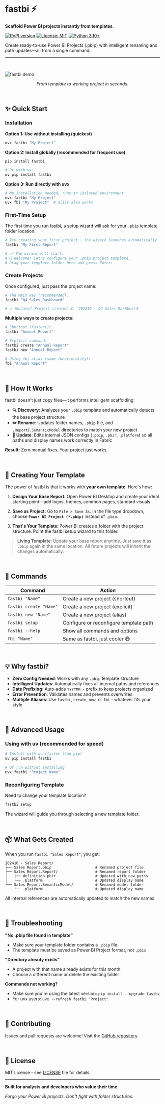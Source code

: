 # fastbi ⚡️

**Scaffold Power BI projects instantly from templates.**

[![PyPI version](https://badge.fury.io/py/fastbi.svg)](https://pypi.org/project/fastbi/)
[![License: MIT](https://img.shields.io/badge/License-MIT-yellow.svg)](https://opensource.org/licenses/MIT)
[![Python 3.10+](https://img.shields.io/badge/python-3.10+-blue.svg)](https://www.python.org/downloads/)

Create ready-to-use Power BI Projects (.pbip) with intelligent renaming and path updates—all from a single command.

---

<br>

![fastbi demo](https://media2.giphy.com/media/v1.Y2lkPWVjZjA1ZTQ3MmhjOHBsYjZubzQ2czNhN3V5OWFqcW03ZWVucWRtaGhhNHVmMG42MSZlcD12MV9naWZzX3JlbGF0ZWQmY3Q9Zw/UiWG8AoIf4dtVEP4Bi/200.webp) 
*<p align="center">From template to working project in seconds.</p>*

<br>

## ✨ Quick Start

### Installation

**Option 1: Use without installing (quickest)**
```bash
uvx fastbi "My Project"
```

**Option 2: Install globally (recommended for frequent use)**
```bash
pip install fastbi

# Or with uv:
uv pip install fastbi
```

**Option 3: Run directly with uvx**
```bash
# No installation needed, runs in isolated environment
uvx fastbi "My Project"
uvx fbi "My Project"  # alias also works
```

### First-Time Setup

The first time you run fastbi, a setup wizard will ask for your `.pbip` template folder location.

```bash
# Try creating your first project - the wizard launches automatically
fastbi "My First Report"

# 🪄 The wizard will start:
# 🚀 Welcome! Let's configure your .pbip project template.
# Drag your template folder here and press Enter: _
```

### Create Projects

Once configured, just pass the project name:

```bash
# The main way (recommended):
fastbi "Q4 Sales Dashboard"

# ✓ Success! Project created at '202510 - Q4 Sales Dashboard'
```

**Multiple ways to create projects:**

```bash
# Shortcut (fastest):
fastbi "Annual Report"

# Explicit command:
fastbi create "Annual Report"
fastbi new "Annual Report"

# Using fbi alias (same functionality):
fbi "Annual Report"
```

<br>

## 🔧 How It Works

fastbi doesn't just copy files—it performs intelligent scaffolding:

- **🔍 Discovery**: Analyzes your `.pbip` template and automatically detects the base project structure
- **✏️ Rename**: Updates folder names, `.pbip` file, and `.Report`/`.SemanticModel` directories to match your new project
- **🔄 Update**: Edits internal JSON configs (`.pbip`, `.pbir`, `.platform`) so all paths and display names work correctly in Fabric

**Result:** Zero manual fixes. Your project just works.

<br>

## 🎨 Creating Your Template

The power of fastbi is that it works with **your own template**. Here's how:

1.  **Design Your Base Report**: Open Power BI Desktop and create your ideal starting point—add logos, themes, common pages, standard visuals.

2.  **Save as Project**: Go to `File > Save As`. In the file type dropdown, choose **`Power BI Project (*.pbip)`** instead of `.pbix`.

3.  **That's Your Template**: Power BI creates a folder with the project structure. Point the fastbi setup wizard to this folder.

> **Living Template**: Update your base report anytime. Just save it as `.pbip` again in the same location. All future projects will inherit the changes automatically.

<br>

## 🧰 Commands

| Command | Action |
| ------- | ------ |
| `fastbi "Name"` | Create a new project (shortcut) |
| `fastbi create "Name"` | Create a new project (explicit) |
| `fastbi new "Name"` | Create a new project (alias) |
| `fastbi setup` | Configure or reconfigure template path |
| `fastbi --help` | Show all commands and options |
| `fbi "Name"` | Same as fastbi, just cooler 😎 |

<br>

## 💡 Why fastbi?

- **Zero Config Needed**: Works with any `.pbip` template structure
- **Intelligent Updates**: Automatically fixes all internal paths and references
- **Date Prefixing**: Auto-adds `YYYYMM -` prefix to keep projects organized
- **Error Prevention**: Validates names and prevents overwrites
- **Multiple Aliases**: Use `fastbi`, `create`, `new`, or `fbi` - whatever fits your style

<br>

## 🚀 Advanced Usage

### Using with uv (recommended for speed)

```bash
# Install with uv (faster than pip)
uv pip install fastbi

# Or run without installing
uvx fastbi "Project Name"
```

### Reconfiguring Template

Need to change your template location?

```bash
fastbi setup
```

The wizard will guide you through selecting a new template folder.

<br>

## 📦 What Gets Created

When you run `fastbi "Sales Report"`, you get:

```
202410 - Sales Report/
├── Sales Report.pbip                    # Renamed project file
├── Sales Report.Report/                 # Renamed report folder
│   ├── definition.pbir                  # Updated with new paths
│   └── .platform                        # Updated display name
└── Sales Report.SemanticModel/          # Renamed model folder
    └── .platform                        # Updated display name
```

All internal references are automatically updated to match the new names.

<br>

## 🐛 Troubleshooting

**"No .pbip file found in template"**
- Make sure your template folder contains a `.pbip` file
- The template must be saved as Power BI Project format, not `.pbix`

**"Directory already exists"**
- A project with that name already exists for this month
- Choose a different name or delete the existing folder

**Commands not working?**
- Make sure you're using the latest version: `pip install --upgrade fastbi`
- For uvx users: `uvx --refresh fastbi "Project"`

<br>

## 🤝 Contributing

Issues and pull requests are welcome! Visit the [GitHub repository](https://github.com/AlejandroGonzalezColin/fastbi).

<br>

## 📝 License

MIT License - see [LICENSE](LICENSE) file for details.

---

**Built for analysts and developers who value their time.**

*Forge your Power BI projects. Don't fight with folder structures.*
